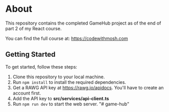 # About

This repository contains the completed GameHub project as of the end of part 2 of my React course.

You can find the full course at: https://codewithmosh.com

## Getting Started

To get started, follow these steps:

1. Clone this repository to your local machine.
2. Run `npm install` to install the required dependencies.
3. Get a RAWG API key at https://rawg.io/apidocs. You'll have to create an account first.
4. Add the API key to **src/services/api-client.ts**
5. Run `npm run dev` to start the web server.
"# game-hub" 
